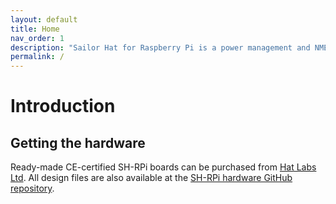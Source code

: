 ```yaml
---
layout: default
title: Home
nav_order: 1
description: "Sailor Hat for Raspberry Pi is a power management and NMEA 2000 board for the marine environment."
permalink: /
---
```


# Introduction


## Getting the hardware

Ready-made CE-certified SH-RPi boards can be purchased from [Hat Labs Ltd](https://hatlabs.fi).
All design files are also available at the [SH-RPi hardware GitHub repository](https://github.com/hatlabs/sh-rpi-hardware/).
